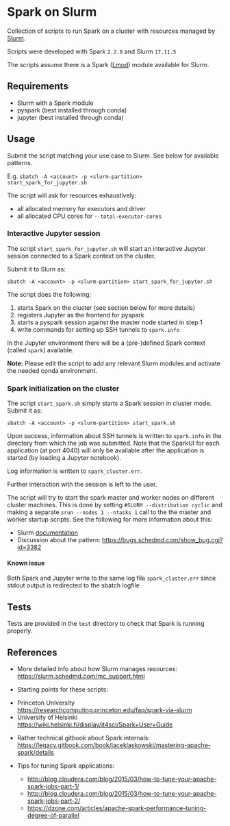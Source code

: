# Spark on Slurm

Collection of scripts to run Spark on a cluster with
resources managed by [Slurm](https://slurm.schedmd.com/).

Scripts were developed with Spark `2.2.0` and Slurm `17.11.5`

The scripts assume there is a Spark
([Lmod](https://lmod.readthedocs.io/en/latest/010_user.html))
module available for Slurm.


## Requirements

* Slurm with a Spark module
* pyspark (best installed through conda)
* jupyter (best installed through conda)


## Usage

Submit the script matching your use case to Slurm.
See below for available patterns.

E.g.
`sbatch -A <account> -p <slurm-partition> start_spark_for_jupyter.sh`

The script will ask for resources exhaustively:

- all allocated memory for executors and driver
- all allocated CPU cores for `--total-executor-cores`


### Interactive Jupyter session

The script `start_spark_for_jupyter.sh` will start an interactive Jupyter
session connected to a Spark context on the cluster.

Submit it to Slurn as:

`sbatch -A <account> -p <slurm-partition> start_spark_for_jupyter.sh`

The script does the following:
1. starts Spark on the cluster (see section below for more details)
2. registers Jupyter as the frontend for pyspark
3. starts a pyspark session against the master node started in step 1
4. write commands for setting up SSH tunnels to `spark.info`

In the Jupyter environment there will be a (pre-)defined Spark context
(called `spark`) available.

**Note:**
Please edit the script to add any relevant Slurm modules and activate the
needed conda environment.


### Spark initialization on the cluster

The script `start_spark.sh` simply starts a Spark session in cluster mode.
Submit it as:

`sbatch -A <account> -p <slurm-partition> start_spark.sh`

Upon success, information about SSH tunnels is written to `spark.info` in
the directory from which the job was submitted.
Note that the SparkUI for each application (at port 4040) will only be
available after the application is started (by loading a Jupyter notebook).

Log information is written to `spark_cluster.err`.

Further interaction with the session is left to the user.

The script will try to start the spark master and worker nodes
on different cluster machines. This is done by setting
`#SLURM --distribution cyclic` and making a separate `srun --nodes 1 --ntasks 1`
call to the the master and worker startup scripts.
See the following for more information about this:
* Slurm [documentation](https://slurm.schedmd.com/srun.html#lbAE)
* Discussion about the pattern: https://bugs.schedmd.com/show_bug.cgi?id=3382



#### Known issue

Both Spark and Jupyter write to the same log file `spark_cluster.err` since
stdout output is redirected to the sbatch logfile


## Tests

Tests are provided in the `test` directory to check that Spark is running
properly.


## References

* More detailed info about how Slurm manages resources: https://slurm.schedmd.com/mc_support.html

*  Starting points for these scripts:
  - Princeton University https://researchcomputing.princeton.edu/faq/spark-via-slurm
  - University of Helsinki https://wiki.helsinki.fi/display/it4sci/Spark+User+Guide

* Rather technical gitbook about Spark internals:
https://legacy.gitbook.com/book/jaceklaskowski/mastering-apache-spark/details

* Tips for tuning Spark applications:
  - http://blog.cloudera.com/blog/2015/03/how-to-tune-your-apache-spark-jobs-part-1/
  - http://blog.cloudera.com/blog/2015/03/how-to-tune-your-apache-spark-jobs-part-2/
  - https://dzone.com/articles/apache-spark-performance-tuning-degree-of-parallel
